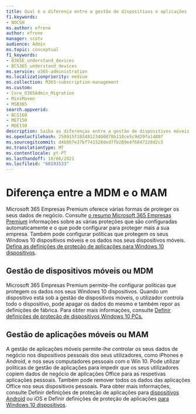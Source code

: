 ```yaml
---
title: Qual é a diferença entre a gestão de dispositivos e aplicações
f1.keywords:
- NOCSH
ms.author: efrene
author: efrene
manager: scotv
audience: Admin
ms.topic: conceptual
f1_keywords:
- O365E_understand_devices
- BCS365_understand_devices
ms.service: o365-administration
ms.localizationpriority: medium
ms.collection: M365-subscription-management
ms.custom:
- Core_O365Admin_Migration
- MiniMaven
- MSB365
search.appverid:
- BCS160
- MET150
- MOE150
description: Saiba as diferenças entre a gestão de dispositivos móveis e a gestão de aplicações móveis ou a MDM e MAM.
ms.openlocfilehash: 250915f18348123400870b110ce5c9d29fa1488f
ms.sourcegitcommit: d4b867e37bf741528ded7fb289e4f6847228d2c5
ms.translationtype: MT
ms.contentlocale: pt-PT
ms.lasthandoff: 10/06/2021
ms.locfileid: "60193533"
---
```

# <a name="difference-between-mdm-and-mam"></a>Diferença entre a MDM e o MAM

Microsoft 365 Empresas Premium oferece várias formas de proteger os seus dados de negócio. Consulte [o resumo Microsoft 365 Empresas Premium](../../business-video/what-is-microsoft-365.md) informações sobre as várias proteções que são configuradas automaticamente e o que pode configurar para proteger mais a sua empresa. Também pode configurar políticas que protegem os seus Windows 10 dispositivos móveis e os dados nos seus dispositivos móveis.
[Defina as definições de proteção de aplicações para Windows 10 dispositivos](../protection-settings-for-windows-10-devices.md).

## <a name="mobile-device-management-or-mdm"></a>Gestão de dispositivos móveis ou MDM

Microsoft 365 Empresas Premium permite-lhe configurar políticas que protegem os dados nos seus Windows 10 dispositivos. Quando um dispositivo está sob a gestão de dispositivos móveis, o utilizador controla todo o dispositivo, pode apagar os dados do mesmo e também repor as definições de fábrica. Para obter mais informações, consulte [Definir definições de proteção de dispositivos Windows 10 PCs.](../protection-settings-for-windows-10-pcs.md)

## <a name="mobile-application-management-or-mam"></a>Gestão de aplicações móveis ou MAM

A gestão de aplicações móveis permite-lhe controlar os seus dados de negócio nos dispositivos pessoais dos seus utilizadores, como iPhones e Android, e nos seus computadores pessoais com o Win 10. Pode utilizar políticas de gestão de aplicações para impedir que os seus utilizadores copiem dados de negócio de aplicações Office para as respetivas aplicações pessoais. Também pode remover todos os dados das aplicações Office nos seus dispositivos pessoais. Para obter mais informações, consulte Definir definições de proteção de aplicações para [dispositivos Android](../app-protection-settings-for-android-and-ios.md) ou iOS e Definir definições de proteção de aplicações [para Windows 10 dispositivos](../protection-settings-for-windows-10-devices.md).
